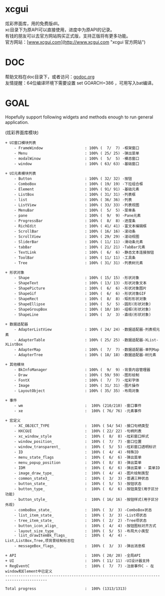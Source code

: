 # xcgui
炫彩界面库，用的免费版dll。<br>
xc目录下为原API可以直接使用，进度中为原API的记录。<br>
有钱的朋友可以去官方网站购买正式版，支持正版将有更多功能。<br>
官方网站：[www.xcgui.com](http://www.xcgui.com "xcgui 官方网站")<br>

# DOC
帮助文档在doc目录下，或者访问：[godoc.org](https://godoc.org/github.com/CodyGuo/xcgui/xc "xcgui api")<br>
友情提醒：64位编译环境下需要设置 set GOARCH=386 ，可用写入bat编译。

# GOAL

  Hopefully support following widgets and methods enough to run general application.

(炫彩界面库模块)

    + UI窗口模块列表
        - FrameWindow                   : 100% (  7/  7) -框架窗口
        - Menu                          : 100% ( 25/ 25) -弹出菜单
        - modalWinow                    : 100% (  5/  5) -模态窗口
        - window                        : 100% ( 63/ 63) -基础窗口

    + UI元素模块列表
        - Button                        : 100% ( 32/ 32) -按钮
        - ComboBox                      : 100% ( 19/ 19) -下拉组合框
        - Element                       : 100% ( 91/ 91) -基础元素
        - ListBox                       : 100% ( 31/ 31) -列表框
        - list                          : 100% ( 36/ 36) -列表
        - ListView                      : 100% ( 33/ 33) -列表视图
        - MenuBar                       : 100% (  5/  5) -菜单条
        - pane                          : 100% (  9/  9) -Pane元素
        - ProgressBar                   : 100% (  8/  8) -进度条
        - RichEdit                      : 100% ( 41/ 41) -富文本编辑框
        - ScrollBar                     : 100% ( 16/ 16) -滚动条
        - ScrollView                    : 100% ( 29/ 29) -滚动视图
        - SliderBar                     : 100% ( 11/ 11) -滑动条元素
        - tabBar                        : 100% ( 21/ 21) -TabBar元素
        - TextLink                      : 100% (  6/  6) -静态文本连接按钮
        - ToolBar                       : 100% ( 11/ 11) -工具条
        - Tree                          : 100% ( 31/ 31) -列表树元素

    + 形状对象
        - Shape                         : 100% ( 15/ 15) -形状对象
        - ShapeText                     : 100% ( 13/ 13) -形状对象文本
        - ShapePicture                  : 100% (  6/  6) -形状对象图片
        - ShapeGif                      : 100% (  6/  6) -形状对象GIF
        - ShapeRect                     : 100% (  8/  8) -矩形形状对象
        - ShapeEllipse                  : 100% (  5/  5) -圆形(形状对象)
        - ShapeGroupBox                 : 100% ( 10/ 10) -组框(形状对象)
        - ShapeLine                     : 100% (  3/  3) -直线(形状对象)

    + 数据适配器
        - AdapterListView               : 100% ( 24/ 24) -数据适配器-列表视元素
        - AdapterTable                  : 100% ( 25/ 25) -数据适配器-XList-XListBox
        - AdapterMap                    : 100% (  7/  7) -数据适配器-单列Map
        - AdapterTree                   : 100% ( 18/ 18) -数据适配器-树元素

    + 其他模块
        - BkInfoManager                 : 100% (  9/  9) -背景内容管理器
        - Draw                          : 100% ( 59/ 59) -图形绘制
        - FontX                         : 100% (  7/  7) -炫彩字体
        - Image                         : 100% ( 31/ 31) -图片操作
        - LayoutObject                  : 100% ( 35/ 35) -布局对象

    + 事件
        - wm                            :  100% (210/210) -窗口事件
        - xe                            :  100% ( 76/ 76) -元素事件

    + 宏定义
        - XC_OBJECT_TYPE                :  100% ( 54/ 54) -接口句柄类型
        - HXCGUI                        :  100% ( 22/ 22) -句柄列表
        - xc_window_style               :  100% (  8/  8) -炫彩窗口样式
        - window_position_              :  100% (  7/  7) -窗口位置
        - window_transparent_           :  100% (  5/  5) -炫彩窗口透明标识
        - ID                            :  100% (  4/  4) -特殊ID
        - menu_state_flags              :  100% (  6/  6) -弹出菜单
        - menu_popup_position           :  100% (  8/  8) -弹出菜单
        - IDM                           :  100% (  6/  6) -弹出菜单 - 菜单ID
        - image_draw_type_              :  100% (  4/  4) -图片绘制类型
        - common_state3_                :  100% (  3/  3) -普通三种状态
        - button_state_                 :  100% (  5/  5) -按钮状态
        - button_type_                  :  100% (  6/  6) -按钮类型(用于区分功能)
        - button_style_                 :  100% ( 16/ 16) -按钮样式(用于区分外观)
        - comboBox_state_               :  100% (  3/  3) -ComboBox状态
        - list_item_state_              :  100% (  3/  3) -List项状态
        - tree_item_state_              :  100% (  2/  2) -Tree项状态
        - button_icon_align_            :  100% (  4/  4) -按钮图标对齐方式
        - layout_size_type_             :  100% (  5/  5) -布局大小类型
        - list_drawItemBk_flags_        :  100% (  4/  4) -List,ListBox,Tree,项背景绘制标志位
        - messageBox_flags_             :  100% (  3/  3) -弹出消息框

    + API                               :  100% ( 20/ 20) -全局API
    + UI                                :  100% ( 11/ 11) -UI设计器支持
    + RegEventC                         :  100% (  7/  7) -注册事件C - 在window和Element中已定义
    -----------------------------------------------------------------------------------------

    Total progress                      :  100% (1313/1313)
